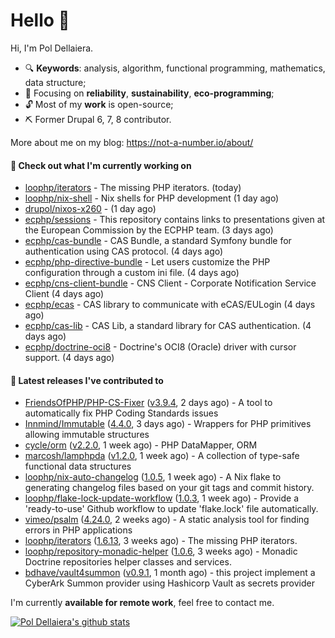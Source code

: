 # Hello 👋

Hi, I'm Pol Dellaiera.

- 🔍 **Keywords**: analysis, algorithm, functional programming, mathematics, data structure;
- 🎯 Focusing on **reliability**, **sustainability**, **eco-programming**;
- 🔓 Most of my **work** is open-source;
- ⛏️ Former Drupal 6, 7, 8 contributor.

More about me on my blog: https://not-a-number.io/about/

#### 👷 Check out what I'm currently working on

- [loophp/iterators](https://github.com/loophp/iterators) - The missing PHP iterators. (today)
- [loophp/nix-shell](https://github.com/loophp/nix-shell) - Nix shells for PHP development (1 day ago)
- [drupol/nixos-x260](https://github.com/drupol/nixos-x260) -  (1 day ago)
- [ecphp/sessions](https://github.com/ecphp/sessions) - This repository contains links to presentations given at the European Commission by the ECPHP team. (3 days ago)
- [ecphp/cas-bundle](https://github.com/ecphp/cas-bundle) - CAS Bundle, a standard Symfony bundle for authentication using CAS protocol. (4 days ago)
- [ecphp/php-directive-bundle](https://github.com/ecphp/php-directive-bundle) - Let users customize the PHP configuration through a custom ini file. (4 days ago)
- [ecphp/cns-client-bundle](https://github.com/ecphp/cns-client-bundle) - CNS Client - Corporate Notification Service Client (4 days ago)
- [ecphp/ecas](https://github.com/ecphp/ecas) - CAS library to communicate with eCAS/EULogin (4 days ago)
- [ecphp/cas-lib](https://github.com/ecphp/cas-lib) - CAS Lib, a standard library for CAS authentication. (4 days ago)
- [ecphp/doctrine-oci8](https://github.com/ecphp/doctrine-oci8) - Doctrine&#39;s OCI8 (Oracle) driver with cursor support. (4 days ago)

#### 🔭 Latest releases I've contributed to

- [FriendsOfPHP/PHP-CS-Fixer](https://github.com/FriendsOfPHP/PHP-CS-Fixer) ([v3.9.4](https://github.com/FriendsOfPHP/PHP-CS-Fixer/releases/tag/v3.9.4), 2 days ago) - A tool to automatically fix PHP Coding Standards issues
- [Innmind/Immutable](https://github.com/Innmind/Immutable) ([4.4.0](https://github.com/Innmind/Immutable/releases/tag/4.4.0), 3 days ago) - Wrappers for PHP primitives allowing immutable structures
- [cycle/orm](https://github.com/cycle/orm) ([v2.2.0](https://github.com/cycle/orm/releases/tag/v2.2.0), 1 week ago) - PHP DataMapper, ORM
- [marcosh/lamphpda](https://github.com/marcosh/lamphpda) ([v1.2.0](https://github.com/marcosh/lamphpda/releases/tag/v1.2.0), 1 week ago) - A collection of type-safe functional data structures
- [loophp/nix-auto-changelog](https://github.com/loophp/nix-auto-changelog) ([1.0.5](https://github.com/loophp/nix-auto-changelog/releases/tag/1.0.5), 1 week ago) - A Nix flake to generating changelog files based on your git tags and commit history.
- [loophp/flake-lock-update-workflow](https://github.com/loophp/flake-lock-update-workflow) ([1.0.3](https://github.com/loophp/flake-lock-update-workflow/releases/tag/1.0.3), 1 week ago) - Provide a &#39;ready-to-use&#39; Github workflow to update &#39;flake.lock&#39; file automatically.
- [vimeo/psalm](https://github.com/vimeo/psalm) ([4.24.0](https://github.com/vimeo/psalm/releases/tag/4.24.0), 2 weeks ago) - A static analysis tool for finding errors in PHP applications
- [loophp/iterators](https://github.com/loophp/iterators) ([1.6.13](https://github.com/loophp/iterators/releases/tag/1.6.13), 3 weeks ago) - The missing PHP iterators.
- [loophp/repository-monadic-helper](https://github.com/loophp/repository-monadic-helper) ([1.0.6](https://github.com/loophp/repository-monadic-helper/releases/tag/1.0.6), 3 weeks ago) - Monadic Doctrine repositories helper classes and services.
- [bdhave/vault4summon](https://github.com/bdhave/vault4summon) ([v0.9.1](https://github.com/bdhave/vault4summon/releases/tag/v0.9.1), 1 month ago) - this project implement a CyberArk Summon provider using Hashicorp Vault as secrets provider

I'm currently **available for remote work**, feel free to contact me.

[![Pol Dellaiera's github stats](https://github-readme-stats.vercel.app/api?username=drupol&count_private=true&show_icons=true)](https://github.com/drupol)
